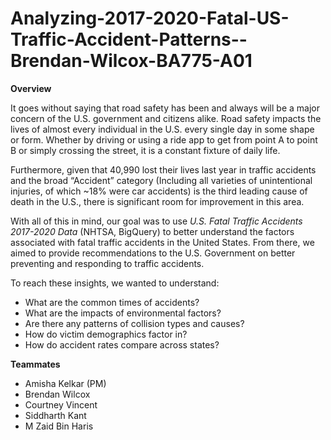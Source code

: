 # Analyzing-2017-2020-Fatal-US-Traffic-Accident-Patterns--Brendan-Wilcox-BA775-A01

**Overview**

It goes without saying that road safety has been and always will be a major concern of the U.S. government and citizens alike. Road safety impacts the lives of almost every individual in the U.S. every single day in some shape or form. Whether by driving or using a ride app to get from point A to point B or simply crossing the street, it is a constant fixture of daily life.

Furthermore, given that 40,990 lost their lives last year in traffic accidents and the broad “Accident” category (Including all varieties of unintentional injuries, of which ~18% were car accidents) is the third leading cause of death in the U.S., there is significant room for improvement in this area. 

With all of this in mind, our goal was to use *U.S. Fatal Traffic Accidents 2017-2020 Data* (NHTSA, BigQuery) to better understand the factors associated with fatal traffic accidents in the United States. From there, we aimed to provide recommendations to the U.S. Government on better preventing and responding to traffic accidents.

To reach these insights, we wanted to understand:
* What are the common times of accidents?
* What are the impacts of environmental factors?
* Are there any patterns of collision types and causes?
* How do victim demographics factor in?
* How do accident rates compare across states?

**Teammates**

* Amisha Kelkar (PM)
* Brendan Wilcox
* Courtney Vincent
* Siddharth Kant
* M Zaid Bin Haris




